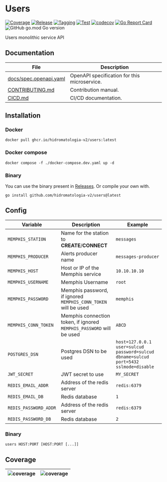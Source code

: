 # Users

[![Coverage](https://github.com/hidromatologia-v2/users/actions/workflows/codecov.yaml/badge.svg)](https://github.com/hidromatologia-v2/users/actions/workflows/codecov.yaml)
[![Release](https://github.com/hidromatologia-v2/users/actions/workflows/release.yaml/badge.svg)](https://github.com/hidromatologia-v2/users/actions/workflows/release.yaml)
[![Tagging](https://github.com/hidromatologia-v2/users/actions/workflows/tagging.yaml/badge.svg)](https://github.com/hidromatologia-v2/users/actions/workflows/tagging.yaml)
[![Test](https://github.com/hidromatologia-v2/users/actions/workflows/testing.yaml/badge.svg)](https://github.com/hidromatologia-v2/users/actions/workflows/testing.yaml)
[![codecov](https://codecov.io/gh/hidromatologia-v2/users/branch/main/graph/badge.svg?token=Q51HQV091I)](https://codecov.io/gh/hidromatologia-v2/users)
[![Go Report Card](https://goreportcard.com/badge/github.com/hidromatologia-v2/users)](https://goreportcard.com/report/github.com/hidromatologia-v2/users)
![GitHub go.mod Go version](https://img.shields.io/github/go-mod/go-version/hidromatologia-v2/users)

Users monolithic service API

## Documentation

| File                                                         | Description                                  |
| ------------------------------------------------------------ | -------------------------------------------- |
| [docs/spec.openapi.yaml](docs/spec.openapi.yaml)             | OpenAPI specification for this microservice. |
| [CONTRIBUTING.md](CONTRIBUTING.md)                           | Contribution manual.                         |
| [CICD.md](https://github.com/hidromatologia-v2/docs/blob/main/CICD.md) | CI/CD documentation.                         |

## Installation

### Docker

```shell
docker pull ghcr.io/hidromatologia-v2/users:latest
```

### Docker compose

```shell
docker compose -f ./docker-compose.dev.yaml up -d
```

### Binary

You can use the binary present in [Releases](https://github.com/hidromatologia-v2/users/releases/latest). Or compile your own with.

```shell
go install github.com/hidromatologia-v2/users@latest
```

## Config

| Variable              | Description                                                  | Example                                                      |
| --------------------- | ------------------------------------------------------------ | ------------------------------------------------------------ |
| `MEMPHIS_STATION`     | Name for the station to **CREATE**/**CONNECT**               | `messages`                                                   |
| `MEMPHIS_PRODUCER`    | Alerts producer name                                         | `messages-producer`                                          |
| `MEMPHIS_HOST`        | Host or IP of the Memphis service                            | `10.10.10.10`                                                |
| `MEMPHIS_USERNAME`    | Memphis Username                                             | `root`                                                       |
| `MEMPHIS_PASSWORD`    | Memphis password, if ignored `MEMPHIS_CONN_TOKEN` will be used | `memphis`                                                    |
| `MEMPHIS_CONN_TOKEN`  | Memphis connection token, if ignored `MEMPHIS_PASSWORD` will be used | `ABCD`                                                       |
| `POSTGRES_DSN`        | Postgres DSN to be used                                      | `host=127.0.0.1 user=sulcud password=sulcud dbname=sulcud port=5432 sslmode=disable` |
| `JWT_SECRET`          | JWT secret to use                                            | `MY_SECRET`                                                  |
| `REDIS_EMAIL_ADDR`    | Address of the redis server                                  | `redis:6379`                                                 |
| `REDIS_EMAIL_DB`      | Redis database                                               | `1`                                                          |
| `REDIS_PASSWORD_ADDR` | Address of the redis server                                  | `redis:6379`                                                 |
| `REDIS_PASSWORD_DB`   | Redis database                                               | `2`                                                          |

### Binary

```shell
users HOST:PORT [HOST:PORT [...]]
```

## Coverage

| ![[coverage](https://app.codecov.io/gh/hidromatologia-v2/users)](https://codecov.io/gh/hidromatologia-v2/users/branch/main/graphs/sunburst.svg?token=Q51HQV091I) | ![[coverage](https://app.codecov.io/gh/hidromatologia-v2/users)](https://codecov.io/gh/hidromatologia-v2/users/branch/main/graphs/tree.svg?token=Q51HQV091I) |
| ------------------------------------------------------------ | ------------------------------------------------------------ |